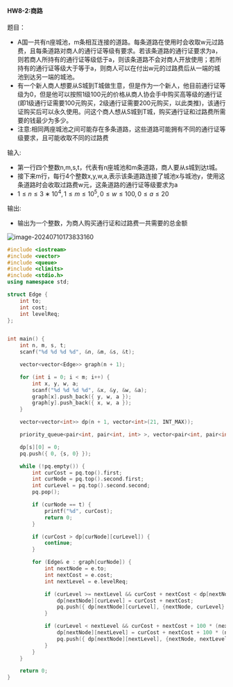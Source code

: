 
#### HW8-2:商路

题目：

- A国一共有n座城池，m条相互连接的道路。每条道路在使用时会收取w元过路费，且每条道路对商人的通行证等级有要求。若该条道路的通行证要求为a，则若商人所持有的通行证等级低于a，则该条道路不会对商人开放使用；若所持有的通行证等级大于等于a，则商人可以在付出w元的过路费后从一端的城池到达另一端的城池。
- 有一个新人商人想要从S城到T城做生意，但是作为一个新人，他目前通行证等级为0，但是他可以按照1级100元的价格从商人协会手中购买高等级的通行证(即1级通行证需要100元购买，2级通行证需要200元购买，以此类推)，该通行证购买后可以永久使用。问这个商人想从S城到T城，购买通行证和过路费所需要的钱最少为多少。
- 注意:相同两座城池之间可能存在多条道路，这些道路可能拥有不同的通行证等级要求，且可能收取不同的过路费

输入:

- 第一行四个整数n,m,s,t，代表有n座城池和m条道路，商人要从s城到达t城。
- 接下来m行，每行4个整数x,y,w,a,表示该条道路连接了城池x与城池y，使用这条道路时会收取过路费w元，这条道路的通行证等级要求为a
- $1≤n≤3∗10^4,1≤m≤10^5,0≤w≤100,0≤a≤20$

输出:

- 输出为一个整数，为商人购买通行证和过路费一共需要的总金额

![image-20240710173833160](C:\Users\24514\AppData\Roaming\Typora\typora-user-images\image-20240710173833160.png)

```c++
#include <iostream>
#include <vector>
#include <queue>
#include <climits>
#include <stdio.h>
using namespace std;

struct Edge {
    int to;
    int cost;
    int levelReq;
};


int main() {
    int n, m, s, t;
    scanf("%d %d %d %d", &n, &m, &s, &t);

    vector<vector<Edge>> graph(n + 1);

    for (int i = 0; i < m; i++) {
        int x, y, w, a;
        scanf("%d %d %d %d", &x, &y, &w, &a);
        graph[x].push_back({ y, w, a });
        graph[y].push_back({ x, w, a });
    }

    vector<vector<int>> dp(n + 1, vector<int>(21, INT_MAX));

    priority_queue<pair<int, pair<int, int> >, vector<pair<int, pair<int, int>>>, greater<pair<int, pair<int, int>>> > pq;

    dp[s][0] = 0;
    pq.push({ 0, {s, 0} });

    while (!pq.empty()) {
        int curCost = pq.top().first;
        int curNode = pq.top().second.first;
        int curLevel = pq.top().second.second;
        pq.pop();

        if (curNode == t) {
            printf("%d", curCost);
            return 0;
        }

        if (curCost > dp[curNode][curLevel]) {
            continue;
        }

        for (Edge& e : graph[curNode]) {
            int nextNode = e.to;
            int nextCost = e.cost;
            int nextLevel = e.levelReq;

            if (curLevel >= nextLevel && curCost + nextCost < dp[nextNode][curLevel]) {
                dp[nextNode][curLevel] = curCost + nextCost;
                pq.push({ dp[nextNode][curLevel], {nextNode, curLevel} });
            }

            if (curLevel < nextLevel && curCost + nextCost + 100 * (nextLevel - curLevel) < dp[nextNode][curLevel + 1]) {
                dp[nextNode][nextLevel] = curCost + nextCost + 100 * (nextLevel - curLevel);
                pq.push({ dp[nextNode][nextLevel], {nextNode, nextLevel} });
            }
        }
    }

    return 0;
}
```
